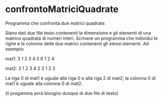 # confrontoMatriciQuadrate
Programma che confronta due matrici quadrate.

Siano dati due file testo contenenti la dimensione e gli elementi di una matrice quadrata di numeri interi. Scrivere un programma che individui le righe e le colonne delle due matrici contenenti gli stessi elementi. 
Ad esempio:

mat1:
3
1 2 3
4 5 6
1 2 4

mat2:
3
1 2 3
4 2 3
1 2 3

La riga 0 di  mat1 è uguale alle riga 0  e alla riga 2 di mat2; la colonna 0 di mat1 è uguale alla colonna 0 di mat2.

(il progamma avrà bisogno dunque di due file di testo)

